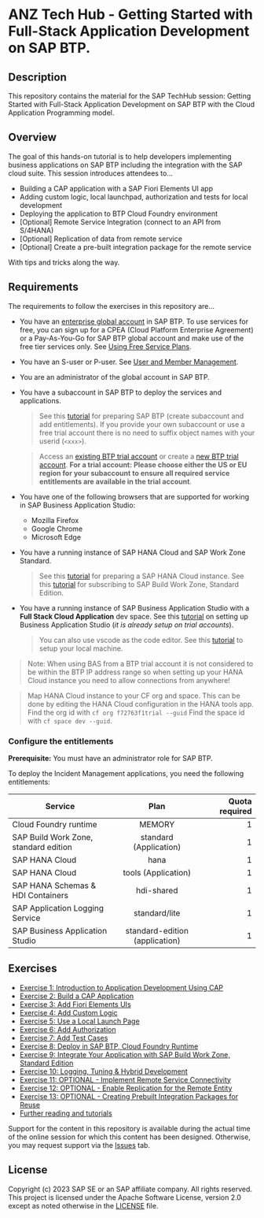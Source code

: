 # ANZ Tech Hub - Getting Started with Full-Stack Application Development on SAP BTP.

## Description

This repository contains the material for the SAP TechHub session: Getting Started with Full-Stack Application Development on SAP BTP with the Cloud Application Programming model.  

## Overview

The goal of this hands-on tutorial is to help developers implementing business applications on SAP BTP including the integration with the SAP cloud suite. 
This session introduces attendees to...

- Building a CAP application with a SAP Fiori Elements UI app
- Adding custom logic, local launchpad, authorization and tests for local development
- Deploying the application to BTP Cloud Foundry environment
- [Optional] Remote Service Integration (connect to an API from S/4HANA)
- [Optional] Replication of data from remote service
- [Optional] Create a pre-built integration package for the remote service

With tips and tricks along the way.

## Requirements

The requirements to follow the exercises in this repository are...
- You have an [enterprise global account](https://help.sap.com/docs/btp/sap-business-technology-platform/getting-global-account#loiod61c2819034b48e68145c45c36acba6e) in SAP BTP. To use services for free, you can sign up for a CPEA (Cloud Platform Enterprise Agreement) or a Pay-As-You-Go for SAP BTP global account and make use of the free tier services only. See [Using Free Service Plans](https://help.sap.com/docs/btp/sap-business-technology-platform/using-free-service-plans?version=Cloud).
- You have an S-user or P-user. See [User and Member Management](https://help.sap.com/docs/btp/sap-business-technology-platform/user-and-member-management).
- You are an administrator of the global account in SAP BTP.
- You have a subaccount in SAP BTP to deploy the services and applications.
    > See this [tutorial](https://developers.sap.com/tutorials/prepare-btp-cf.html) for preparing SAP BTP (create subaccount and add entitlements).
    > If you provide your own subaccount or use a free trial account there is no need to suffix object names with your userid (`<xxx>`).

    > Access an [existing BTP trial account](https://cockpit.hanatrial.ondemand.com/cockpit#/home/trial) or create a [new BTP trial account](https://cockpit.hanatrial.ondemand.com/cockpit#/home/trial). __For a trial account: Please choose either the US or EU region for your subaccount to ensure all required service entitlements are available in the trial account__.


- You have one of the following browsers that are supported for working in SAP Business Application Studio:
    - Mozilla Firefox
    - Google Chrome
    - Microsoft Edge
- You have a running instance of SAP HANA Cloud and SAP Work Zone Standard.
    > See this [tutorial](https://developers.sap.com/mission.hana-cloud-database-get-started.html) for preparing a SAP HANA Cloud instance.
    > See this [tutorial](https://developers.sap.com/group.launchpad-cf-create-site.html) for subscribing to SAP Build Work Zone, Standard Edition.

- You have a running instance of SAP Business Application Studio with a __Full Stack Cloud Application__ dev space. See this [tutorial](https://developers.sap.com/tutorials/appstudio-onboarding.html) on setting up Business Application Studio (_it is already setup on trial accounts_).
    > You can also use vscode as the code editor. See this [tutorial](https://developers.sap.com/tutorials/btp-app-prepare-dev-environment-cap.html) to setup your local machine.

> Note: When using BAS from a BTP trial account it is not considered to be within the BTP IP address range so when setting up your HANA Cloud instance you need to allow connections from anywhere!

> Map HANA Cloud instance to your CF org and space.
> This can be done by editing the HANA Cloud configuration in the HANA tools app.
> Find the org id with `cf org f72763f1trial --guid`
> Find the space id with `cf space dev --guid`.

<!-- Assign Entitlements start -->

### Configure the entitlements

**Prerequisite:** You must have an administrator role for SAP BTP.

To deploy the Incident Management applications, you need the following entitlements:

| Service     |      Plan      |  Quota required |
| ------------- | :-----------: | ----: |
| Cloud Foundry runtime | MEMORY |   1  |
| SAP Build Work Zone, standard edition    |  standard (Application) |   1 |
| SAP HANA Cloud |   hana | 1  |
| SAP HANA Cloud |   tools (Application)   |   1 |
| SAP HANA Schemas & HDI Containers | hdi-shared | 1 |
| SAP Application Logging Service | standard/lite | 1  |
| SAP Business Application Studio | standard-edition (application) | 1 |

## Exercises

- [Exercise 1: Introduction to Application Development Using CAP](./exercises/Introduction%20to%20Application%20Development%20Using%20CAP/README.md)
- [Exercise 2: Build a CAP Application](./exercises/Build%20a%20CAP%20Application/README.md)
- [Exercise 3: Add Fiori Elements UIs](./exercises/Add%20Fiori%20Elements%20UIs/README.md)
- [Exercise 4: Add Custom Logic](./exercises/Add%20Custom%20Logic/README.md)
- [Exercise 5: Use a Local Launch Page](./exercises/Use%20a%20Local%20Launch%20Page/README.md)
- [Exercise 6: Add Authorization](./exercises/Add%20Authorization/README.md)
- [Exercise 7: Add Test Cases](./exercises/Add%20Test%20Cases/README.md)
- [Exercise 8: Deploy in SAP BTP, Cloud Foundry Runtime](./exercises/Deploy%20in%20SAP%20BTP,%20Cloud%20Foundry%20Runtime/README.md)
- [Exercise 9: Integrate Your Application with SAP Build Work Zone, Standard Edition](./exercises/Integrate%20Your%20Application%20with%20SAP%20Build%20Work%20Zone,%20Standard%20Edition/README.md)
- [Exercise 10: Logging, Tuning & Hybrid Development](./exercises/Hybrid%20Development/README.md)
- [Exercise 11: OPTIONAL - Implement Remote Service Connectivity](./exercises/Implement%20Remote%20Service%20Connectivity/README.md)
- [Exercise 12: OPTIONAL - Enable Replication for the Remote Entity](./exercises/Enable%20Replication/README.md)
- [Exercise 13: OPTIONAL - Creating Prebuilt Integration Packages for Reuse](./exercises/Prebuilt%20Integration%20Packages/README.md)
- [Further reading and tutorials](./exercises/Further%20Reading/README.md)

Support for the content in this repository is available during the actual time of the online session for which this content has been designed. Otherwise, you may request support via the [Issues](../../issues) tab.

## License
Copyright (c) 2023 SAP SE or an SAP affiliate company. All rights reserved. This project is licensed under the Apache Software License, version 2.0 except as noted otherwise in the [LICENSE](LICENSES/Apache-2.0.txt) file.
